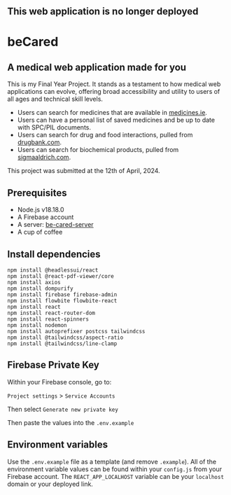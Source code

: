 ## This web application is no longer deployed

# beCared
## A medical web application made for you

This is my Final Year Project. It stands as a testament to how medical web applications can evolve, offering broad accessibility and utility to users of all ages and technical skill levels.

- Users can search for medicines that are available in [medicines.ie](https://www.medicines.ie).
- Users can have a personal list of saved medicines and be up to date with SPC/PIL documents.
- Users can search for drug and food interactions, pulled from [drugbank.com](https://go.drugbank.com).
- Users can search for biochemical products, pulled from [sigmaaldrich.com](https://www.sigmaaldrich.com/IE/en).


This project was submitted at the 12th of April, 2024.

## Prerequisites
- Node.js v18.18.0
- A Firebase account
- A server: [be-cared-server](https://github.com/Hyper-TH/be-cared-server)
- A cup of coffee

## Install dependencies
```
npm install @headlessui/react
npm install @react-pdf-viewer/core
npm install axios
npm install dompurify
npm install firebase firebase-admin
npm install flowbite flowbite-react
npm install react
npm install react-router-dom
npm install react-spinners
npm install nodemon
npm install autoprefixer postcss tailwindcss
npm install @tailwindcss/aspect-ratio
npm install @tailwindcss/line-clamp
```

## Firebase Private Key
Within your Firebase console, go to:

`Project settings` > `Service Accounts`

Then select `Generate new private key`

Then paste the values into the `.env.example`

## Environment variables
Use the `.env.example` file as a template (and remove `.example`). All of the environment variable values can be found within your `config.js` from your Firebase account. The `REACT_APP_LOCALHOST` variable can be your `localhost` domain or your deployed link.